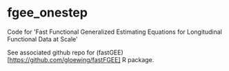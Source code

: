 # fgee_onestep
Code for 'Fast Functional Generalized Estimating Equations for Longitudinal Functional Data at Scale'

See associated github repo for (fastGEE)[https://github.com/gloewing/fastFGEE] R package.

